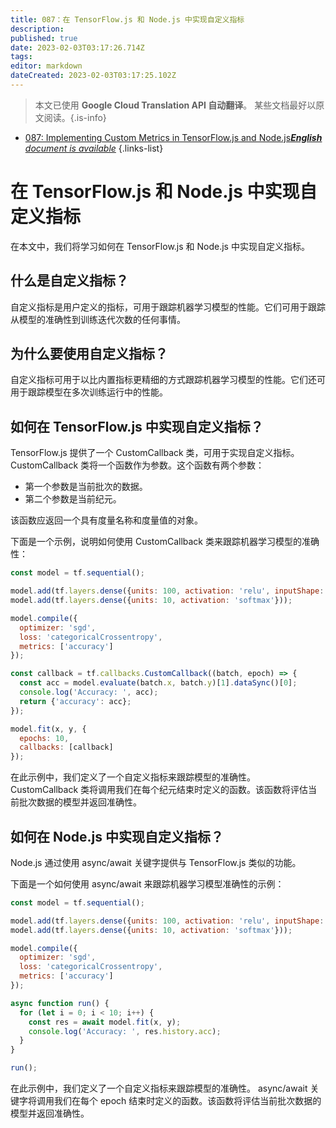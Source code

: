 ```yaml
---
title: 087：在 TensorFlow.js 和 Node.js 中实现自定义指标
description: 
published: true
date: 2023-02-03T03:17:26.714Z
tags: 
editor: markdown
dateCreated: 2023-02-03T03:17:25.102Z
---
```


> 本文已使用 **Google Cloud Translation API 自动翻译**。
某些文档最好以原文阅读。{.is-info}



- [087: Implementing Custom Metrics in TensorFlow.js and Node.js***English** document is available*](/en/Knowledge-base/TensorFlow-js/Learning/087-implementing-custom-metrics-in-tensorflow-js-and-node-js)
{.links-list}


# 在 TensorFlow.js 和 Node.js 中实现自定义指标

在本文中，我们将学习如何在 TensorFlow.js 和 Node.js 中实现自定义指标。

## 什么是自定义指标？

自定义指标是用户定义的指标，可用于跟踪机器学习模型的性能。它们可用于跟踪从模型的准确性到训练迭代次数的任何事情。

## 为什么要使用自定义指标？

自定义指标可用于以比内置指标更精细的方式跟踪机器学习模型的性能。它们还可用于跟踪模型在多次训练运行中的性能。

## 如何在 TensorFlow.js 中实现自定义指标？

TensorFlow.js 提供了一个 CustomCallback 类，可用于实现自定义指标。 CustomCallback 类将一个函数作为参数。这个函数有两个参数：

- 第一个参数是当前批次的数据。
- 第二个参数是当前纪元。

该函数应返回一个具有度量名称和度量值的对象。

下面是一个示例，说明如何使用 CustomCallback 类来跟踪机器学习模型的准确性：

```javascript
const model = tf.sequential();

model.add(tf.layers.dense({units: 100, activation: 'relu', inputShape: [784]}));
model.add(tf.layers.dense({units: 10, activation: 'softmax'}));

model.compile({
  optimizer: 'sgd',
  loss: 'categoricalCrossentropy',
  metrics: ['accuracy']
});

const callback = tf.callbacks.CustomCallback((batch, epoch) => {
  const acc = model.evaluate(batch.x, batch.y)[1].dataSync()[0];
  console.log('Accuracy: ', acc);
  return {'accuracy': acc};
});

model.fit(x, y, {
  epochs: 10,
  callbacks: [callback]
});
```

在此示例中，我们定义了一个自定义指标来跟踪模型的准确性。 CustomCallback 类将调用我们在每个纪元结束时定义的函数。该函数将评估当前批次数据的模型并返回准确性。

## 如何在 Node.js 中实现自定义指标？

Node.js 通过使用 async/await 关键字提供与 TensorFlow.js 类似的功能。

下面是一个如何使用 async/await 来跟踪机器学习模型准确性的示例：

```javascript
const model = tf.sequential();

model.add(tf.layers.dense({units: 100, activation: 'relu', inputShape: [784]}));
model.add(tf.layers.dense({units: 10, activation: 'softmax'}));

model.compile({
  optimizer: 'sgd',
  loss: 'categoricalCrossentropy',
  metrics: ['accuracy']
});

async function run() {
  for (let i = 0; i < 10; i++) {
    const res = await model.fit(x, y);
    console.log('Accuracy: ', res.history.acc);
  }
}

run();
```

在此示例中，我们定义了一个自定义指标来跟踪模型的准确性。 async/await 关键字将调用我们在每个 epoch 结束时定义的函数。该函数将评估当前批次数据的模型并返回准确性。